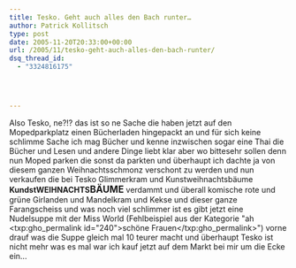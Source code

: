 ```yaml
---
title: Tesko. Geht auch alles den Bach runter…
author: Patrick Kollitsch
type: post
date: 2005-11-20T20:33:00+00:00
url: /2005/11/tesko-geht-auch-alles-den-bach-runter/
dsq_thread_id:
  - "3324816175"




---
```

Also Tesko, ne?!? das ist so ne Sache die haben jetzt auf den Mopedparkplatz einen Bücherladen hingepackt an und für sich keine schlimme Sache ich mag Bücher und kenne inzwischen sogar eine Thai die Bücher und Lesen und andere Dinge liebt klar aber wo bittesehr sollen denn nun Moped parken die sonst da parkten und überhaupt ich dachte ja von diesem ganzen Weihnachtsschmonz verschont zu werden und nun verkaufen die bei Tesko Glimmerkram und Kunstweihnachtsbäume **KundstWEIHNACHTS<span style="font-size:120%;">BÄUME</span>** verdammt und überall komische rote und grüne Girlanden und Mandelkram und Kekse und dieser ganze Farangscheiss und was noch viel schlimmer ist es gibt jetzt eine Nudelsuppe mit der Miss World (Fehlbeispiel aus der Kategorie "ah <txp:gho_permalink id="240">schöne Frauen</txp:gho_permalink>") vorne drauf was die Suppe gleich mal 10 teurer macht und überhaupt Tesko ist nicht mehr was es mal war ich kauf jetzt auf dem Markt bei mir um die Ecke ein...
